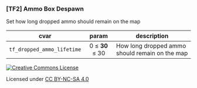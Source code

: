 ### [TF2] Ammo Box Despawn

Set how long dropped ammo should remain on the map

|cvar|param|description|
|---|:-:|---|
|`tf_dropped_ammo_lifetime`|0 ≤ **30** ≤ 30|How long dropped ammo should remain on the map|

[![Creative Commons License](https://i.creativecommons.org/l/by-nc-sa/4.0/88x31.png)](http://creativecommons.org/licenses/by-nc-sa/4.0/)

Licensed under [CC BY-NC-SA 4.0](https://github.com/KatsuteTF/Ammo-Box-Despawn/blob/main/LICENSE)